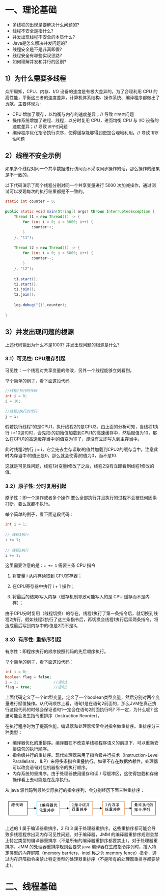 # 一、理论基础

- 多线程的出现是要解决什么问题的?
- 线程不安全是指什么? 
- 并发出现线程不安全的本质什么? 
- Java是怎么解决并发问题的? 
- 线程安全是不是非真即假? 
- 线程安全有哪些实现思路?
- 如何理解并发和并行的区别?



## 1）为什么需要多线程

众所周知，CPU、内存、I/O 设备的速度是有极大差异的，为了合理利用 CPU 的高性能，平衡这三者的速度差异，计算机体系结构、操作系统、编译程序都做出了贡献，主要体现为:

- CPU 增加了缓存，以均衡与内存的速度差异；// 导致 `可见性`问题
- 操作系统增加了进程、线程，以分时复用 CPU，进而均衡 CPU 与 I/O 设备的速度差异；// 导致 `原子性`问题
- 编译程序优化指令执行次序，使得缓存能够得到更加合理地利用。// 导致 `有序性`问题



## 2）线程不安全示例

如果多个线程对同一个共享数据进行访问而不采取同步操作的话，那么操作的结果是不一致的。



以下代码演示了两个线程分别对同一个共享变量进行 5000 次加减操作，通过测试可以发现每次的执行结果都是不一致的。

```java
static int counter = 0;

public static void main(String[] args) throws InterruptedException {
    Thread t1 = new Thread(() -> {
        for (int i = 0; i < 5000; i++) {
            counter++;
        }
    }, "t1");

    Thread t2 = new Thread(() -> {
        for (int i = 0; i < 5000; i++) {
            counter--;
        }
    }, "t2");

    t1.start();
    t2.start();
    t1.join();
    t2.join();

    log.debug("{}",counter);

}
```



## 3）并发出现问题的根源

上述代码输出为什么不是1000? 并发出现问题的根源是什么?



### 3.1）可见性: CPU缓存引起

可见性：一个线程对共享变量的修改，另外一个线程能够立刻看到。



举个简单的例子，看下面这段代码

```java
//线程1执行的代码
int i = 0;
i = 10;
 
//线程2执行的代码
j = i;
```

假若执行线程1的是CPU1，执行线程2的是CPU2。由上面的分析可知，当线程1执行 i =10这句时，会先把i的初始值加载到CPU1的高速缓存中，然后赋值为10，那么在CPU1的高速缓存当中i的值变为10了，却没有立即写入到主存当中。

此时线程2执行 j = i，它会先去主存读取i的值并加载到CPU2的缓存当中，注意此时内存当中i的值还是0，那么就会使得j的值为0，而不是10.

这就是可见性问题，线程1对变量i修改了之后，线程2没有立即看到线程1修改的值。



### 3.2）原子性: 分时复用引起

原子性：即一个操作或者多个操作 要么全部执行并且执行的过程不会被任何因素打断，要么就都不执行。



举个简单的例子，看下面这段代码：

```java
int i = 1;

// 线程1执行
i += 1;

// 线程2执行
i += 1;
```



这里需要注意的是：`i += 1` 需要三条 CPU 指令

1. 将变量 i 从内存读取到 CPU寄存器；

2. 在CPU寄存器中执行 i + 1 操作；

3. 将最后的结果i写入内存（缓存机制导致可能写入的是 CPU 缓存而不是内存）；

    

由于CPU分时复用（线程切换）的存在，线程1执行了第一条指令后，就切换到线程2执行，假如线程2执行了这三条指令后，再切换会线程1执行后续两条指令，将造成最后写到内存中的i值是2而不是3。



### 3.3）有序性: 重排序引起

有序性：即程序执行的顺序按照代码的先后顺序执行。



举个简单的例子，看下面这段代码：

```java
int i = 0;              
boolean flag = false;
i = 1;                //语句1  
flag = true;          //语句2
```



上面代码定义了一个int型变量，定义了一个boolean类型变量，然后分别对两个变量进行赋值操作。从代码顺序上看，语句1是在语句2前面的，那么JVM在真正执行这段代码的时候会保证语句1一定会在语句2前面执行吗? 不一定，为什么呢? 这里可能会发生指令重排序（Instruction Reorder）。



在执行程序时为了提高性能，编译器和处理器常常会对指令做重排序。重排序分三种类型：

- 编译器优化的重排序。编译器在不改变单线程程序语义的前提下，可以重新安排语句的执行顺序。
- 指令级并行的重排序。现代处理器采用了指令级并行技术（Instruction-Level Parallelism， ILP）来将多条指令重叠执行。如果不存在数据依赖性，处理器可以改变语句对应机器指令的执行顺序。
- 内存系统的重排序。由于处理器使用缓存和读 / 写缓冲区，这使得加载和存储操作看上去可能是在乱序执行。



从 java 源代码到最终实际执行的指令序列，会分别经历下面三种重排序：

![java-jmm-3](assets/java-jmm-3.png)

上述的 1 属于编译器重排序，2 和 3 属于处理器重排序。这些重排序都可能会导致多线程程序出现内存可见性问题。对于编译器，JMM 的编译器重排序规则会禁止特定类型的编译器重排序（不是所有的编译器重排序都要禁止）。对于处理器重排序，JMM 的处理器重排序规则会要求 java 编译器在生成指令序列时，插入特定类型的内存屏障（memory barriers，intel 称之为 memory fence）指令，通过内存屏障指令来禁止特定类型的处理器重排序（不是所有的处理器重排序都要禁止）。



# 二、线程基础

